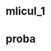 # mlicul_1
<html>
    <head>
      <title> Test 123</title>
    </head>
    <body>
      <h1> proba </h1>
    </body>
  <html>

